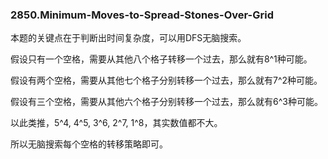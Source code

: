 ### 2850.Minimum-Moves-to-Spread-Stones-Over-Grid

本题的关键点在于判断出时间复杂度，可以用DFS无脑搜索。

假设只有一个空格，需要从其他八个格子转移一个过去，那么就有8^1种可能。

假设有两个空格，需要从其他七个格子分别转移一个过去，那么就有7^2种可能。

假设有三个空格，需要从其他六个格子分别转移一个过去，那么就有6^3种可能。

以此类推，5^4, 4^5, 3^6, 2^7, 1^8，其实数值都不大。

所以无脑搜索每个空格的转移策略即可。
